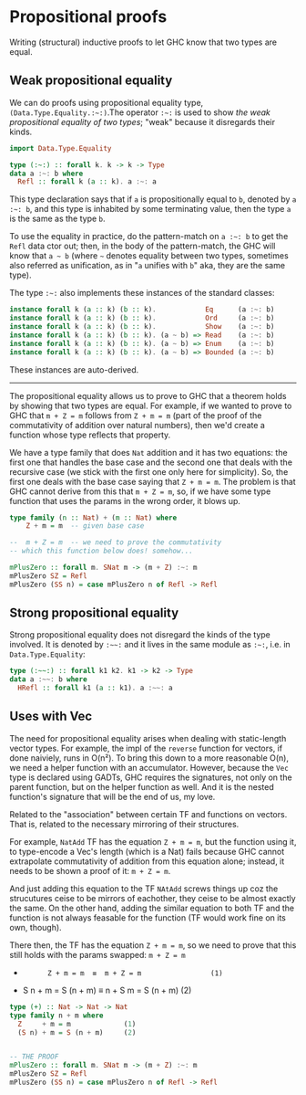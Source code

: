 # Propositional proofs

Writing (structural) inductive proofs to let GHC know that two types are equal.

## Weak propositional equality

We can do proofs using propositional equality type, `(Data.Type.Equality.:~:)`.The operator `:~:` is used to show *the weak propositional equality of two types*; "weak" because it disregards their kinds.

```hs
import Data.Type.Equality

type (:~:) :: forall k. k -> k -> Type
data a :~: b where
  Refl :: forall k (a :: k). a :~: a
```

This type declaration says that if `a` is propositionally equal to `b`, denoted by `a :~: b`, and this type is inhabited by some terminating value, then the type `a` is the same as the type `b`.

To use the equality in practice, do the pattern-match on `a :~: b` to get the `Refl` data ctor out; then, in the body of the pattern-match, the GHC will know that `a ~ b` (where `~` denotes equality between two types, sometimes also referred as unification, as in "`a` unifies with `b`" aka, they are the same type).


The type `:~:` also implements these instances of the standard classes:

```hs
instance forall k (a :: k) (b :: k).            Eq      (a :~: b)
instance forall k (a :: k) (b :: k).            Ord     (a :~: b)
instance forall k (a :: k) (b :: k).            Show    (a :~: b)
instance forall k (a :: k) (b :: k). (a ~ b) => Read    (a :~: b)
instance forall k (a :: k) (b :: k). (a ~ b) => Enum    (a :~: b)
instance forall k (a :: k) (b :: k). (a ~ b) => Bounded (a :~: b)
```

These instances are auto-derived.

---

The propositional equality allows us to prove to GHC that a theorem holds by showing that two types are equal. For example, if we wanted to prove to GHC that `m + Z = m` follows from `Z + m = m` (part of the proof of the commutativity of addition over natural numbers), then we'd create a function whose type reflects that property.

We have a type family that does `Nat` addition and it has two equations: the first one that handles the base case and the second one that deals with the recursive case (we stick with the first one only here for simplicity). So, the first one deals with the base case saying that `Z + m = m`. The problem is that GHC cannot derive from this that `m + Z = m`, so, if we have some type function that uses the params in the wrong order, it blows up.


```hs
type family (n :: Nat) + (m :: Nat) where
    Z + m = m  -- given base case

--  m + Z = m  -- we need to prove the commutativity
-- which this function below does! somehow...

mPlusZero :: forall m. SNat m -> (m + Z) :~: m
mPlusZero SZ = Refl
mPlusZero (SS n) = case mPlusZero n of Refl -> Refl
```




## Strong propositional equality

Strong propositional equality does not disregard the kinds of the type involved. It is denoted by `:~~:` and it lives in the same module as `:~:`, i.e. in `Data.Type.Equality`:

```hs
type (:~~:) :: forall k1 k2. k1 -> k2 -> Type
data a :~~: b where
  HRefl :: forall k1 (a :: k1). a :~~: a
```



## Uses with Vec

The need for propositional equality arises when dealing with static-length vector types. For example, the impl of the `reverse` function for vectors, if done naiviely, runs in O(n²). To bring this down to a more reasonable O(n), we need a helper function with an accumulator. However, because the `Vec` type is declared using GADTs, GHC requires the signatures, not only on the parent function, but on the helper function as well. And it is the nested function's signature that will be the end of us, my love.



Related to the "association" between certain TF and functions on vectors. That is, related to the necessary mirroring of their structures.

For example, `NatAdd` TF has the equation `Z + m = m`, but the function using it, to type-encode a Vec's length (which is a Nat) fails because GHC cannot extrapolate commutativity of addition from this equation alone; instead, it needs to be shown a proof of it: `m + Z = m`.

And just adding this equation to the TF `NAtAdd` screws things up coz the strucutures ceise to be mirrors of eachother, they ceise to be almost exactly the same. On the other hand, adding the similar equation to both TF and the function is not always feasable for the function (TF would work fine on its own, though).

There then, the TF has the equation `Z + m = m`, so we need to prove that this still holds with the params swapped: `m + Z = m`


*           Z + m = m  ≡  m + Z = m                 (1)
* S n + m = S (n + m)  ≡  n + S m = S (n + m)       (2)


```hs
type (+) :: Nat -> Nat -> Nat
type family n + m where
  Z     + m = m             (1)
  (S n) + m = S (n + m)     (2)


-- THE PROOF
mPlusZero :: forall m. SNat m -> (m + Z) :~: m
mPlusZero SZ = Refl
mPlusZero (SS n) = case mPlusZero n of Refl -> Refl
```
